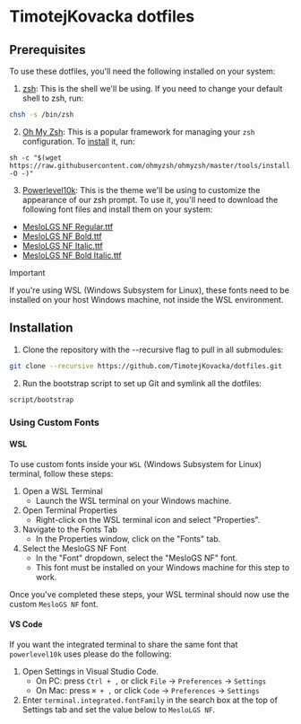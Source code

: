 # TimotejKovacka dotfiles

## Prerequisites

To use these dotfiles, you'll need the following installed on your system:

1. [zsh](https://www.zsh.org/): This is the shell we'll be using. If you need to change your default shell to zsh, run:

```sh
chsh -s /bin/zsh
```

2. [Oh My Zsh](https://ohmyz.sh/): This is a popular framework for managing your `zsh` configuration. To [install](https://ohmyz.sh/#install) it, run:

```
sh -c "$(wget https://raw.githubusercontent.com/ohmyzsh/ohmyzsh/master/tools/install.sh -O -)"
```

3. [Powerlevel10k](https://github.com/romkatv/powerlevel10k): This is the theme we'll be using to customize the appearance of our zsh prompt. To use it, you'll need to download the following font files and install them on your system:
  - [MesloLGS NF Regular.ttf](https://github.com/romkatv/powerlevel10k-media/raw/master/MesloLGS%20NF%20Regular.ttf)
  - [MesloLGS NF Bold.ttf](https://github.com/romkatv/powerlevel10k-media/raw/master/MesloLGS%20NF%20Bold.ttf)
  - [MesloLGS NF Italic.ttf](https://github.com/romkatv/powerlevel10k-media/raw/master/MesloLGS%20NF%20Italic.ttf)
  - [MesloLGS NF Bold Italic.ttf](https://github.com/romkatv/powerlevel10k-media/raw/master/MesloLGS%20NF%20Bold%20Italic.ttf)

> [!IMPORTANT]  
> If you're using WSL (Windows Subsystem for Linux), these fonts need to be installed on your host Windows machine, not inside the WSL environment.

## Installation

1. Clone the repository with the --recursive flag to pull in all submodules:

```sh
git clone --recursive https://github.com/TimotejKovacka/dotfiles.git
```

2. Run the bootstrap script to set up Git and symlink all the dotfiles:

```sh
script/bootstrap
```

### Using Custom Fonts

#### WSL

To use custom fonts inside your `WSL` (Windows Subsystem for Linux) terminal, follow these steps:
1. Open a WSL Terminal
    - Launch the WSL terminal on your Windows machine.
2. Open Terminal Properties
    - Right-click on the WSL terminal icon and select "Properties".
3. Navigate to the Fonts Tab
    - In the Properties window, click on the "Fonts" tab.
4. Select the MesloGS NF Font
    - In the "Font" dropdown, select the "MesloGS NF" font.
    - This font must be installed on your Windows machine for this step to work.

Once you've completed these steps, your WSL terminal should now use the custom `MesloGS NF` font.

#### VS Code

If you want the integrated terminal to share the same font that `powerlevel10k` uses please do the following:

1. Open Settings in Visual Studio Code.
    - On PC: press `Ctrl + ,` or click `File` → `Preferences` → `Settings`
    - On Mac: press `⌘ + ,` or click `Code` → `Preferences` → `Settings`
2. Enter `terminal.integrated.fontFamily` in the search box at the top of Settings tab and set the value below to `MesloLGS NF`.
